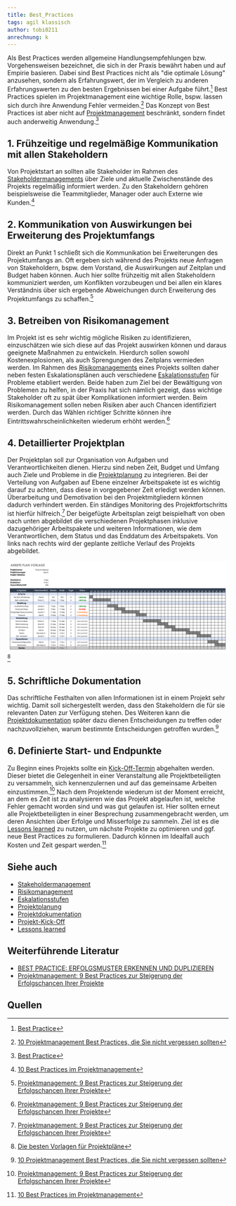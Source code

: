 ```yaml
---
title: Best_Practices
tags: agil klassisch
author: tobi0211
anrechnung: k
---
```


Als Best Practices werden allgemeine Handlungsempfehlungen bzw. Vorgehensweisen bezeichnet, die sich in der Praxis bewährt haben und auf Empirie basieren. Dabei sind Best Practices nicht als "die optimale Lösung" anzusehen, sondern als Erfahrungswert, der im Vergleich zu anderen Erfahrungswerten zu den besten Ergebnissen bei einer Aufgabe führt.[^1] Best Practices spielen im Projektmanagement eine wichtige Rolle, bspw. lassen sich durch ihre Anwendung Fehler vermeiden.[^2] Das Konzept von Best Practices ist aber nicht auf [Projektmanagement](Projektmanagement.md) beschränkt, sondern findet auch anderweitig Anwendung.[^1]


## 1. Frühzeitige und regelmäßige Kommunikation mit allen Stakeholdern
Von Projektstart an sollten alle Stakeholder im Rahmen des [Stakeholdermanagements](Stakeholdermanagement.md) über Ziele und aktuelle Zwischenstände des Projekts regelmäßig informiert werden. Zu den Stakeholdern gehören beispielsweise die Teammitglieder, Manager oder auch Externe wie Kunden.[^3] 

## 2. Kommunikation von Auswirkungen bei Erweiterung des Projektumfangs
Direkt an Punkt 1 schließt sich die Kommunikation bei Erweiterungen des Projektumfangs an. Oft ergeben sich während des Projekts neue Anfragen von Stakeholdern, bspw. dem Vorstand, die Auswirkungen auf Zeitplan und Budget haben können. Auch hier sollte frühzeitig mit allen Stakeholdern kommuniziert werden, um Konflikten vorzubeugen und bei allen ein klares Verständnis über sich ergebende Abweichungen durch Erweiterung des Projektumfangs zu schaffen.[^4] 

## 3. Betreiben von Risikomanagement
Im Projekt ist es sehr wichtig mögliche Risiken zu identifizieren, einzuschätzen wie sich diese auf das Projekt auswirken können und daraus geeignete Maßnahmen zu entwickeln. Hierdurch sollen sowohl Kostenexplosionen, als auch Sprengungen des Zeitplans vermieden werden. Im Rahmen des [Risikomanagements](Risikomanagement.md) eines Projekts sollten daher neben festen Eskalationsplänen auch verschiedene [Eskalationsstufen](Eskalationsstufen.md) für Probleme etabliert werden. Beide haben zum Ziel bei der Bewältigung von Problemen zu helfen, in der Praxis hat sich nämlich gezeigt, dass wichtige Stakeholder oft zu spät über Komplikationen informiert werden. Beim Risikomanagement sollen neben Risiken aber auch Chancen identifiziert werden. Durch das Wählen richtiger Schritte können ihre Eintrittswahrscheinlichkeiten wiederum erhöht werden.[^4] 

## 4. Detaillierter Projektplan
Der Projektplan soll zur Organisation von Aufgaben und Verantwortlichkeiten dienen. Hierzu sind neben Zeit, Budget und Umfang auch Ziele und Probleme in die [Projektplanung](Projektplanung.md) zu integrieren. Bei der Verteilung von Aufgaben auf Ebene einzelner Arbeitspakete ist es wichtig darauf zu achten, dass diese in vorgegebener Zeit erledigt werden können. Überarbeitung und Demotivation bei den Projektmitgliedern können dadurch verhindert werden. Ein ständiges Monitoring des Projektfortschritts ist hierfür hilfreich.[^4]
Der beigefügte Arbeitsplan zeigt beispielhaft von oben nach unten abgebildet die verschiedenen Projektphasen inklusive dazugehöriger Arbeitspakete und weiteren Informationen, wie dem Verantwortlichen, dem Status und das Enddatum des Arbeitspakets. Von links nach rechts wird der geplante zeitliche Verlauf des Projekts abgebildet.

![IC-Work-Plan-Template-GERMAN.png](Best_Practices/IC-Work-Plan-Template-GERMAN.png)[^5]

## 5. Schriftliche Dokumentation
Das schriftliche Festhalten von allen Informationen ist in einem Projekt sehr wichtig. Damit soll sichergestellt werden, dass den Stakeholdern die für sie relevanten Daten zur Verfügung stehen. Des Weiteren kann die [Projektdokumentation](Projektdokumentation.md) später dazu dienen Entscheidungen zu treffen oder nachzuvollziehen, warum bestimmte Entscheidungen getroffen wurden.[^2] 

## 6. Definierte Start- und Endpunkte
Zu Beginn eines Projekts sollte ein [Kick-Off-Termin](Projekt_Kick_Off.md) abgehalten werden. Dieser bietet die Gelegenheit in einer Veranstaltung alle Projektbeteiligten zu versammeln, sich kennenzulernen und auf das gemeinsame Arbeiten einzustimmen.[^4] Nach dem Projektende wiederum ist der Moment erreicht, an dem es Zeit ist zu analysieren wie das Projekt abgelaufen ist, welche Fehler gemacht worden sind und was gut gelaufen ist. Hier sollten erneut alle Projektbeteiligten in einer Besprechung zusammengebracht werden, um deren Ansichten über Erfolge und Misserfolge zu sammeln. Ziel ist es die [Lessons learned](Lessons_Learned.md) zu nutzen, um nächste Projekte zu optimieren und ggf. neue Best Practices zu formulieren. Dadurch können im Idealfall auch Kosten und Zeit gespart werden.[^3]

## Siehe auch

* [Stakeholdermanagement](Stakeholdermanagement.md)
* [Risikomanagement](Risikomanagement.md)
* [Eskalationsstufen](Eskalationsstufen.md)
* [Projektplanung](Projektplanung.md)
* [Projektdokumentation](Projektdokumentation.md)
* [Projekt-Kick-Off](Projekt_Kick_Off.md)
* [Lessons learned](Lessons_Learned.md)

## Weiterführende Literatur

* [BEST PRACTICE: ERFOLGSMUSTER ERKENNEN UND DUPLIZIEREN](https://www.personalmanagement.info/hr-know-how/fachartikel/detail/best-practice-erfolgsmuster-erkennen-und-duplizieren/)
* [Projektmanagement: 9 Best Practices zur Steigerung der Erfolgschancen Ihrer Projekte](https://www.pebco.ag/impuls/projektmanagement-9-best-practices-zur-steigerung-der-erfolgschancen-ihrer-projekte/)

## Quellen

[^1]: [Best Practice](https://www.projektmagazin.de/glossarterm/best-practice) 
[^2]: [10 Projektmanagement Best Practices, die Sie nicht vergessen sollten](https://www.wrike.com/de/blog/projektmanagement-best-practices-infografik/)
[^3]: [10 Best Practices im Projektmanagement](https://www.wrike.com/de/blog/10-best-practices-im-projektmanagement/)
[^4]: [Projektmanagement: 9 Best Practices zur Steigerung der Erfolgschancen Ihrer Projekte](https://www.pebco.ag/impuls/projektmanagement-9-best-practices-zur-steigerung-der-erfolgschancen-ihrer-projekte/)
[^5]: [Die besten Vorlagen für Projektpläne](https://de.smartsheet.com/top-excel-project-plan-templates)


